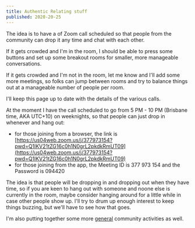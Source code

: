 ```yaml
---
title: Authentic Relating stuff
published: 2020-20-25
---
```


The idea is to have a of Zoom call scheduled so that people from the community can drop it any time and chat with each other.

If it gets crowded and I'm in the room, I should be able to press some buttons and set up some breakout rooms for smaller, more manageable conversations.

If it gets crowded and I'm not in the room, let me know and I'll add some more meetings, so folks can jump between rooms and try to balance things out at a manageable number of people per room.

I'll keep this page up to date with the details of the various calls.

At the moment I have the call scheduled to go from 5 PM - 10 PM (Brisbane time, AKA UTC+10) on weeknights, so that people can just drop in whenever and hang out:

- for those joining from a browser, the link is [https://us04web.zoom.us/j/377973154?pwd=Q1lKV21tZG16c0h1N0grL2pkdkRmUT09](https://us04web.zoom.us/j/377973154?pwd=Q1lKV21tZG16c0h1N0grL2pkdkRmUT09)
- for those joining from the app, the Meeting ID is 377 973 154 and the Password is 094420

The idea is that people will be dropping in and dropping out when they have time, so if you are keen to hang out with someone and noone else is currently in the room, maybe consider hanging around for a little while in case other people show up.  I'll try to drum up enough interest to keep things buzzing, but we'll have to see how that goes.

I'm also putting together some more [general](./general.html) community activities as well.
